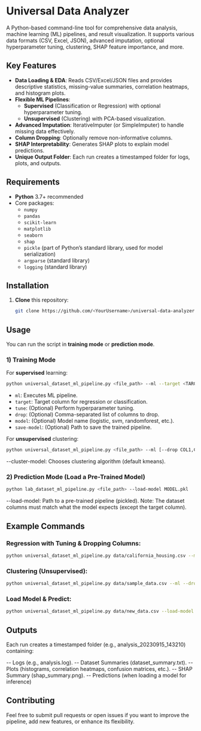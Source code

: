# Universal Data Analyzer

A Python-based command-line tool for comprehensive data analysis, machine learning (ML) pipelines, and result visualization. It supports various data formats (CSV, Excel, JSON), advanced imputation, optional hyperparameter tuning, clustering, SHAP feature importance, and more.

## Key Features

- **Data Loading & EDA**: Reads CSV/Excel/JSON files and provides descriptive statistics, missing-value summaries, correlation heatmaps, and histogram plots.
- **Flexible ML Pipelines**:
  - **Supervised** (Classification or Regression) with optional hyperparameter tuning.
  - **Unsupervised** (Clustering) with PCA-based visualization.
- **Advanced Imputation**: IterativeImputer (or SimpleImputer) to handle missing data effectively.
- **Column Dropping**: Optionally remove non-informative columns.
- **SHAP Interpretability**: Generates SHAP plots to explain model predictions.
- **Unique Output Folder**: Each run creates a timestamped folder for logs, plots, and outputs.

## Requirements

- **Python** 3.7+ recommended
- Core packages:
  - `numpy`
  - `pandas`
  - `scikit-learn`
  - `matplotlib`
  - `seaborn`
  - `shap`
  - `pickle` (part of Python’s standard library, used for model serialization)
  - `argparse` (standard library)
  - `logging` (standard library)
 
## Installation

1. **Clone** this repository:
   ```bash
   git clone https://github.com/<YourUsername>/universal-data-analyzer.git

## Usage

You can run the script in **training mode** or **prediction mode**.

### 1) Training Mode

For **supervised** learning:
```bash
python universal_dataset_ml_pipeline.py <file_path> --ml --target <TARGET_COLUMN> [--tune] [--drop COL1,COL2,...] [--model MODEL_NAME] [--save-model MODEL.pkl]
```
  - `ml`: Executes ML pipeline.
  - `target`: Target column for regression or classification.
  - `tune`: (Optional) Perform hyperparameter tuning.
  - `drop`: (Optional) Comma-separated list of columns to drop.
  - `model`: (Optional) Model name (logistic, svm, randomforest, etc.).
  - `save-model`: (Optional) Path to save the trained pipeline.

For **unsupervised** clustering:

```bash
python universal_dataset_ml_pipeline.py <file_path> --ml [--drop COL1,COL2,...] --cluster-model <kmeans|dbscan>
```
--cluster-model: Chooses clustering algorithm (default kmeans).

### 2) Prediction Mode (Load a Pre-Trained Model)
```bash
python lab_dataset_ml_pipeline.py <file_path> --load-model MODEL.pkl
```
--load-model: Path to a pre-trained pipeline (pickled).
Note: The dataset columns must match what the model expects (except the target column).

## Example Commands
### Regression with Tuning & Dropping Columns:
```bash
python universal_dataset_ml_pipeline.py data/california_housing.csv --ml --target median_house_value --tune --drop ocean_proximity --model ridge --save-model cali_model.pkl
```

### Clustering (Unsupervised):
```bash
python universal_dataset_ml_pipeline.py data/sample_data.csv --ml --drop id --cluster-model kmeans
```

### Load Model & Predict:
```bash
python universal_dataset_ml_pipeline.py data/new_data.csv --load-model cali_model.pkl
```

## Outputs
Each run creates a timestamped folder (e.g., analysis_20230915_143210) containing:

 -- Logs (e.g., analysis.log).
 -- Dataset Summaries (dataset_summary.txt).
 -- Plots (histograms, correlation heatmaps, confusion matrices, etc.).
 -- SHAP Summary (shap_summary.png).
 -- Predictions (when loading a model for inference)

## Contributing
Feel free to submit pull requests or open issues if you want to improve the pipeline, add new features, or enhance its flexibility.
